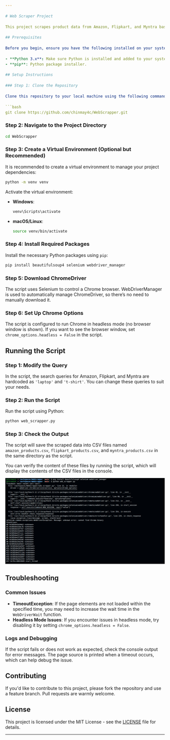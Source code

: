 ```yaml
---

# Web Scraper Project

This project scrapes product data from Amazon, Flipkart, and Myntra based on a search query. The data is then saved into CSV files for further analysis.

## Prerequisites

Before you begin, ensure you have the following installed on your system:

- **Python 3.x**: Make sure Python is installed and added to your system's PATH.
- **pip**: Python package installer.

## Setup Instructions

### Step 1: Clone the Repository

Clone this repository to your local machine using the following command:

```bash
git clone https://github.com/chinmay4c/WebScrapper.git
```

### Step 2: Navigate to the Project Directory

```bash
cd WebScrapper
```

### Step 3: Create a Virtual Environment (Optional but Recommended)

It is recommended to create a virtual environment to manage your project dependencies:

```bash
python -m venv venv
```

Activate the virtual environment:

- **Windows**:
  ```bash
  venv\Scripts\activate
  ```
- **macOS/Linux**:
  ```bash
  source venv/bin/activate
  ```

### Step 4: Install Required Packages

Install the necessary Python packages using `pip`:

```bash
pip install beautifulsoup4 selenium webdriver_manager
```

### Step 5: Download ChromeDriver

The script uses Selenium to control a Chrome browser. WebDriverManager is used to automatically manage ChromeDriver, so there’s no need to manually download it.

### Step 6: Set Up Chrome Options

The script is configured to run Chrome in headless mode (no browser window is shown). If you want to see the browser window, set `chrome_options.headless = False` in the script.

## Running the Script

### Step 1: Modify the Query

In the script, the search queries for Amazon, Flipkart, and Myntra are hardcoded as `'laptop'` and `'t-shirt'`. You can change these queries to suit your needs.

### Step 2: Run the Script

Run the script using Python:

```bash
python web_scrapper.py
```

### Step 3: Check the Output

The script will save the scraped data into CSV files named `amazon_products.csv`, `flipkart_products.csv`, and `myntra_products.csv` in the same directory as the script.

You can verify the content of these files by running the script, which will display the contents of the CSV files in the console.

![Output](image.png)


## Troubleshooting

### Common Issues

- **TimeoutException**: If the page elements are not loaded within the specified time, you may need to increase the wait time in the `WebDriverWait` function.
- **Headless Mode Issues**: If you encounter issues in headless mode, try disabling it by setting `chrome_options.headless = False`.

### Logs and Debugging

If the script fails or does not work as expected, check the console output for error messages. The page source is printed when a timeout occurs, which can help debug the issue.

## Contributing

If you'd like to contribute to this project, please fork the repository and use a feature branch. Pull requests are warmly welcome.

## License

This project is licensed under the MIT License - see the [LICENSE](LICENSE) file for details.

---
```

